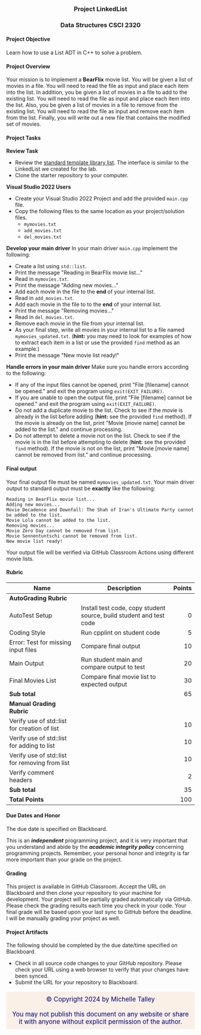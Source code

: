### <p style="text-align: center;">Project LinkedList </p>
### <p style="text-align: center;">Data Structures CSCI 2320

#### Project Objective
Learn how to use a List ADT in C++ to solve a problem.

#### Project Overview
Your mission is to implement a **BearFlix** movie list.  You will be given a list of movies in a file.  You will need to read the file as input and place each item into the list.  In addition, you be given a list of movies in a file to add to the existing list.  You will need to read the file as input and place each item into the list. Also, you be given a list of movies in a file to remove from the existing list.  You will need to read the file as input and remove each item from the list.  Finally, you will write out a new file that contains the modified set of movies.

#### Project Tasks

**Review Task**
- Review the [standard template library list](https://cplusplus.com/reference/list/list/).  The interface is similar to the LinkedList we created for the lab.
- Clone the starter repository to your computer.

**Visual Studio 2022 Users**
- Create your Visual Studio 2022 Project and add the provided `main.cpp` file.
- Copy the following files to the same location as your project/solution files.
    - `mymovies.txt`
    - `add_movies.txt`
    - `del_movies.txt`

**Develop your main driver**
In your main driver `main.cpp` implement the following:
- Create a list using `std::list`.
- Print the message "Reading in BearFlix movie list..."
- Read in `mymovies.txt`.
- Print the message "Adding new movies..."
- Add each movie in the file to the **end** of your internal list.
- Read in `add_movies.txt`.
- Add each movie in the file to to the **end** of your internal list.
- Print the message "Removing movies..."
- Read in `del_movies.txt`.
- Remove each movie in the file from your internal list.
- As your final step, write all movies in your internal list to a file named `mymovies_updated.txt`.  (**hint:** you may need to look for examples of how to extract each item in a list or use the provided `find` method as an example.)
- Print the message "New movie list ready!"

**Handle errors in your main driver**
Make sure you handle errors according to the following:
- If any of the input files cannot be opened, print "File [filename] cannot be opened." and exit the program using `exit(EXIT_FAILURE)`.
- If you are unable to open the output file, print "File [filename] cannot be opened." and exit the program using `exit(EXIT_FAILURE)`.
- Do not add a duplicate movie to the list.  Check to see if the movie is already in the list before adding (**hint:** see the provided `find` method).  If the movie is already on the list, print "Movie [movie name] cannot be added to the list." and continue processing.
- Do not attempt to delete a movie not on the list.  Check to see if the movie is in the list before attempting to delete (**hint:** see the provided `find` method).  If the movie is not on the list, print "Movie [movie name] cannot be removed from list." and continue processing.


#### Final output
Your final output file must be named `mymovies_updated.txt`.  Your main driver output to standard output must be **exactly** like the following:

```
Reading in BearFlix movie list...
Adding new movies...
Movie Decadence and Downfall: The Shah of Iran's Ultimate Party cannot be added to the list.
Movie Lola cannot be added to the list.
Removing movies...
Movie Zero Day cannot be removed from list.
Movie Sennentuntschi cannot be removed from list.
New movie list ready!
```

Your output file will be verified via GitHub Classroom Actions using different movie lists.

#### Rubric

| Name                                           | Description                                                         | Points |
| ---------------------------------------------- | ------------------------------------------------------------------- | ------: |
| **AutoGrading Rubric**                             |                                                                     |        |
| AutoTest Setup                                 | Install test code, copy student source, build student and test code | 0      |
| Coding Style                                   | Run cpplint on student code                                         | 5      |
| Error: Test for missing input files            | Compare final output                                                | 10     |
| Main Output                                    | Run student main and compare output to test                         | 20     |
| Final Movies List                              | Compare final movie list to expected output                         | 30     |
| **Sub total**                                    |                                                                     | 65     |
| **Manual Grading Rubric**                          |                                                                     |        |
| Verify use of std::list for creation of list   |                                                                     | 10     |
| Verify use of std::list for adding to list     |                                                                     | 10     |
| Verify use of std::list for removing from list |                                                                     | 10     |
| Verify comment headers       |                                                                     | 2      |
| **Sub total**                                      |                                                                     | 35     |
| **Total Points**                                  |                                                                     | 100    |

#### Due Dates and Honor
The due date is specified on Blackboard. 

This is an ***independent*** programming project, and it is very important that you understand and abide by the ***academic integrity policy*** concerning programming projects.  Remember, your personal honor and integrity is far more important than your grade on the project. 

#### Grading 
This project is available in GitHub Classroom.  Accept the URL on Blackboard and then clone your repository to your machine for development. Your project will be partially graded automatically via GitHub.  Please check the grading results each time you check in your code.  Your final grade will be based upon your last sync to GitHub before the deadline.  I will be manually grading your project as well.

#### Project Artifacts
The following should be completed by the due date/time specified on Blackboard.
- Check in all source code changes to your GitHub repository.  Please check your URL using a web browser to verify that your changes have been synced.
- Submit the URL for your repository to Blackboard.


<p style="font-size:120%;color:navy;background:linen;padding:10px;text-align:center">&copy; Copyright 2024 by Michelle Talley <br> <br>You may not publish this document on any website or share it with anyone without explicit permission of the author. </p>

